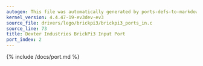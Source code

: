 ```yaml
---
autogen: This file was automatically generated by ports-defs-to-markdown.py
kernel_version: 4.4.47-19-ev3dev-ev3
source_file: drivers/lego/brickpi3/brickpi3_ports_in.c
source_line: 73
title: Dexter Industries BrickPi3 Input Port
port_index: 2
---
```


{% include /docs/port.md %}
